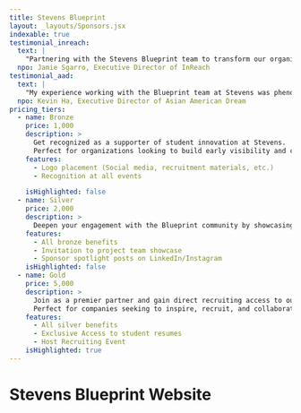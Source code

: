 ```yaml
---
title: Stevens Blueprint
layout: _layouts/Sponsors.jsx
indexable: true
testimonial_inreach:
  text: |
    "Partnering with the Stevens Blueprint team to transform our organization's homesite from WordPress to Next.js was a great experience. Their expertise and dedication resulted in a modern, user-friendly website with a streamlined backend CMS. This upgrade will empower our staff and volunteers to easily manage updates, ensuring our homesite stays relevant and impactful for years to come."
  npo: Jamie Sgarro, Executive Director of InReach
testimonial_aad:
  text: |
    "My experience working with the Blueprint team at Stevens was phenomenal. The task at hand was to develop a matching algorithm that would streamline the matching process for our signature, Kin Mentorship Program. Blueprint was able to develop a tailored algorithm that effectively matched our 200 mentees and 200 mentors based on ranking, industry, and mentorship style preferences. Our previous matching process was completely manual, taking days to complete. Blueprint revolutionized our matching process to create exceptional mentor-mentee matches, nearly instantaneously."
  npo: Kevin Ha, Executive Director of Asian American Dream
pricing_tiers:
  - name: Bronze
    price: 1,000
    description: >
      Get recognized as a supporter of student innovation at Stevens. 
      Perfect for organizations looking to build early visibility and connect with top tech talent.
    features:
      - Logo placement (Social media, recruitment materials, etc.)
      - Recognition at all events

    isHighlighted: false
  - name: Silver
    price: 2,000
    description: >
      Deepen your engagement with the Blueprint community by showcasing your brand on our social media and attending our annual project showcase. Includes all bronze benefits.
    features:
      - All bronze benefits
      - Invitation to project team showcase
      - Sponsor spotlight posts on LinkedIn/Instagram
    isHighlighted: false
  - name: Gold
    price: 5,000
    description: >
      Join as a premier partner and gain direct recruiting access to our student network.
      Perfect for companies seeking to inspire, recruit, and collaborate with future tech leaders.
    features:
      - All silver benefits
      - Exclusive Access to student resumes
      - Host Recruiting Event
    isHighlighted: true
---
```


# Stevens Blueprint Website
